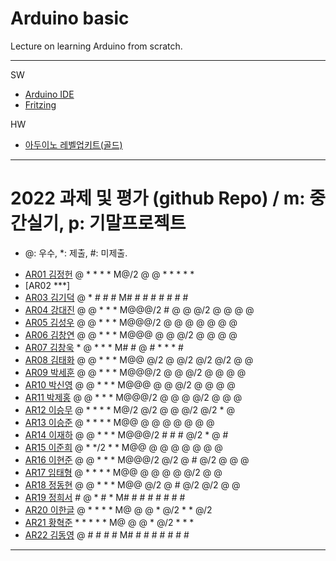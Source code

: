 # Arduino basic
Lecture on learning Arduino from scratch.


---

SW

- [Arduino IDE](https://www.arduino.cc/)
- [Fritzing](http://fritzing.org/download/)

HW

- [아두이노 레벨업키트(골드)](https://www.devicemart.co.kr/goods/view?no=12170416)

---

# 2022 과제 및 평가 (github Repo) / m: 중간실기, p: 기말프로젝트
* @: 우수, *: 제출, #: 미제출.  
- [AR01 김정헌](https://github.com/jhkedwardkim/AR01) @ * * * * M@/2 @ @ * * * * *
- [AR02 ***]
- [AR03 김기덕](https://github.com/DDUCKI/AR03) @ * # # # M# # # # # # # #
- [AR04 강대진](https://github.com/ijdaejin/AR04) @ @ * * * M@@@/2 # @ @ @/2 @ @ @ @
- [AR05 김성우](https://github.com/Gukdoli/AR05) @ @ * * * M@@@/2 @ @ @ @ @ @ @
- [AR06 김창연](https://github.com/ckddus/AR06) @ @ * * * M@@@ @ @ @/2 @ @ @ @
- [AR07 김창욱](https://github.com/HM0007/AR07) * @ * * * M# # @ # * * * #
- [AR08 김태화](https://github.com/TAaHwa/AR08-) @ @ * * * M@@ @/2 @ @/2 @/2 @/2 @ @
- [AR09 박세훈](https://github.com/uoooyas/AR09) @ @ * * * M@@@/2 @ @ @/2 @ @ @ @
- [AR10 박신영](https://github.com/zachpaul7/AR10) @ @ * * * M@@@ @ @ @/2 @ @ @ @
- [AR11 박제홍](http://github.com/qkrwpghd27/AR11) @ @ * * * M@@@/2 @ @ @ @/2 @ @ @
- [AR12 이승무](https://github.com/LSeungMOO/AR12) @ * * * * M@/2 @/2 @ @ @/2 @/2 * @
- [AR13 이승준](https://github.com/q1w2e3r4god/AR13) @ * * * * M@@ @ @ @ @ @ @ @
- [AR14 이재하](https://github.com/wogk0012/AR14) @ @ * * * M@@@/2 # # # @/2 * @ #
- [AR15 이준희](https://github.com/LJunHee/AR15) @ * */2 * * M@@ @ @ @ @ @ @ @
- [AR16 이현준](https://github.com/junlee00/AR16) @ @ * * * M@@@/2 @/2 @ # @/2 @ @ @
- [AR17 임태형](https://github.com/vmvvmvvmv/AR17) @ * * * * M@@ @ @ @ @ @/2 @ @
- [AR18 정동현](https://github.com/hm18donghyun/AR18) @ @ * * * M@@ @/2 @ # @/2 @/2 @ @
- [AR19 정희서](https://github.com/HiSeoJeong/AR19) # @ * # * M# # # # # # # #
- [AR20 이한글](https://github.com/hangle9449/ar-20) @ * * * * M@ @ @ * @/2 * * @/2
- [AR21 황혁준](https://github.com/FL08/ar21) * * * * * M@ @ @ * @/2 * * *
- [AR22 김동영](https://github.com/badaral/AR22) @ # # # # M# # # # # # # #

---




